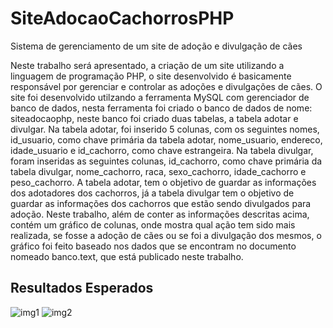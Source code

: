 # SiteAdocaoCachorrosPHP
Sistema de gerenciamento de um site de adoção e divulgação de cães

Neste trabalho será apresentado, a criação de um site utilizando a linguagem de programação PHP, o site desenvolvido é basicamente responsável por gerenciar e controlar as adoções e divulgações de cães. O site foi desenvolvido utilzando a ferramenta MySQL com gerenciador de banco de dados, nesta ferramenta foi criado o banco de dados de nome: siteadocaophp, neste banco foi criado duas tabelas, a tabela adotar e divulgar. Na tabela adotar, foi inserido 5 colunas, com os seguintes nomes, id_usuario, como chave primária da tabela adotar, nome_usuario, endereco, idade_usuario e id_cachorro, como chave estrangeira. Na tabela divulgar, foram inseridas as seguintes colunas, id_cachorro, como chave primária da tabela divulgar, nome_cachorro, raca, sexo_cachorro, idade_cachorro e peso_cachorro. 
A tabela adotar, tem o objetivo de guardar as informações dos adotadores dos cachorros, já a tabela divulgar tem o objetivo de guardar as informações dos cachorros que estão sendo divulgados para adoção.
Neste trabalho, além de conter as informações descritas acima, contém um gráfico de colunas, onde mostra qual ação tem sido mais realizada, se fosse a adoção de cães ou se foi a divulgação dos mesmos, o gráfico foi feito baseado nos dados que se encontram no documento nomeado banco.text, que está publicado neste trabalho.

## Resultados Esperados

![img1](https://github.com/user-attachments/assets/80210ba3-b9e7-4b88-b780-759f1c351d09)
![img2](https://github.com/user-attachments/assets/75ce15e6-f774-4e1b-ad63-10e2e0d86d98)

